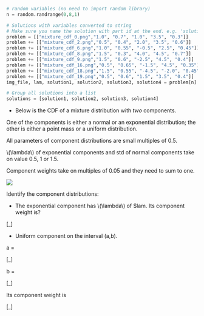 ```python
# random variables (no need to import random library)
n = random.randrange(0,8,1)

# Solutions with variables converted to string
# Make sure you name the solution with part id at the end. e.g. 'solution1' will be solution for part 1.
problem = [["mixture_cdf_0.png","1.0", "0.7", "1.0", "3.5", "0.3"]]
problem += [["mixture_cdf_2.png","0.5", "0.4", "2.0", "3.5", "0.6"]]
problem += [["mixture_cdf_6.png","1.0", "0.55", "-0.5", "2.5", "0.45"]]
problem += [["mixture_cdf_8.png","1.5", "0.3", "4.0", "4.5", "0.7"]]
problem += [["mixture_cdf_9.png","1.5", "0.6", "-2.5", "4.5", "0.4"]]
problem += [["mixture_cdf_16.png","0.5", "0.65", "-1.5", "4.5", "0.35"]]
problem += [["mixture_cdf_18.png","1.5", "0.55", "-4.5", "-2.0", "0.45"]]
problem += [["mixture_cdf_19.png","0.5", "0.6", "1.5", "3.5", "0.4"]]
img_file, lam, solution1, solution2, solution3, solution4 = problem[n]

# Group all solutions into a list
solutions = [solution1, solution2, solution3, solution4]


```



* Below is the CDF of a mixture distribution with *two* components.

One of the components is either a normal or an exponential distribution; the other is either a point mass or a uniform distribution.

All parameters of component distributions are small multiples of 0.5.

\\\(\lambda\\\) of exponential components and std of normal components take on value 0.5, 1 or 1.5.

Component weights take on multiples of 0.05 and they need to sum to one.

<img src="/static/$img_file"/>

Identify the component distributions:

* The exponential component has \\\(\lambda\\\) of $lam. Its component weight is?

[_]

* Uniform component on the interval (a,b).

a =

[_]

b =

[_]

Its component weight is

[_]

